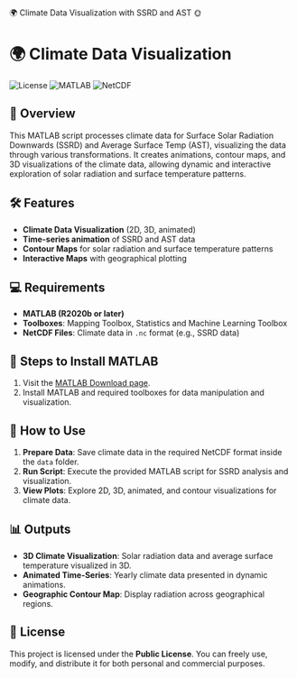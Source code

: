 🌍 Climate Data Visualization with SSRD and AST 🌞

# 🌍 Climate Data Visualization

![License](https://img.shields.io/badge/license-Public%20License-blue.svg)
![MATLAB](https://img.shields.io/badge/MATLAB-R2020b%20or%20later-orange.svg)
![NetCDF](https://img.shields.io/badge/NetCDF-%20File%20Support-green.svg)

## 🚀 Overview

This MATLAB script processes climate data for Surface Solar Radiation Downwards (SSRD) and Average Surface Temp (AST), visualizing the data through various transformations. It creates animations, contour maps, and 3D visualizations of the climate data, allowing dynamic and interactive exploration of solar radiation and surface temperature patterns.

## 🛠️ Features

- **Climate Data Visualization** (2D, 3D, animated)
- **Time-series animation** of SSRD and AST data
- **Contour Maps** for solar radiation and surface temperature patterns
- **Interactive Maps** with geographical plotting

## 💻 Requirements

- **MATLAB (R2020b or later)**
- **Toolboxes**: Mapping Toolbox, Statistics and Machine Learning Toolbox
- **NetCDF Files**: Climate data in `.nc` format (e.g., SSRD data)

## 🔧 Steps to Install MATLAB

1. Visit the [MATLAB Download page](https://www.mathworks.com/products/matlab.html).
2. Install MATLAB and required toolboxes for data manipulation and visualization.

## 🚀 How to Use

1. **Prepare Data**: Save climate data in the required NetCDF format inside the `data` folder.
2. **Run Script**: Execute the provided MATLAB script for SSRD analysis and visualization.
3. **View Plots**: Explore 2D, 3D, animated, and contour visualizations for climate data.

## 📊 Outputs

- **3D Climate Visualization**: Solar radiation data and average surface temperature visualized in 3D.
- **Animated Time-Series**: Yearly climate data presented in dynamic animations.
- **Geographic Contour Map**: Display radiation across geographical regions.

## 📄 License

This project is licensed under the **Public License**. You can freely use, modify, and distribute it for both personal and commercial purposes.
